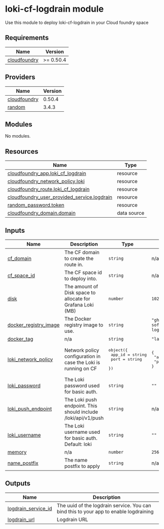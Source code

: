 # loki-cf-logdrain module

Use this module to deploy loki-cf-logdrain in your Cloud foundry space

<!-- BEGIN_TF_DOCS -->
## Requirements

| Name | Version |
|------|---------|
| <a name="requirement_cloudfoundry"></a> [cloudfoundry](#requirement\_cloudfoundry) | >= 0.50.4 |

## Providers

| Name | Version |
|------|---------|
| <a name="provider_cloudfoundry"></a> [cloudfoundry](#provider\_cloudfoundry) | 0.50.4 |
| <a name="provider_random"></a> [random](#provider\_random) | 3.4.3 |

## Modules

No modules.

## Resources

| Name | Type |
|------|------|
| [cloudfoundry_app.loki_cf_logdrain](https://registry.terraform.io/providers/cloudfoundry-community/cloudfoundry/latest/docs/resources/app) | resource |
| [cloudfoundry_network_policy.loki](https://registry.terraform.io/providers/cloudfoundry-community/cloudfoundry/latest/docs/resources/network_policy) | resource |
| [cloudfoundry_route.loki_cf_logdrain](https://registry.terraform.io/providers/cloudfoundry-community/cloudfoundry/latest/docs/resources/route) | resource |
| [cloudfoundry_user_provided_service.logdrain](https://registry.terraform.io/providers/cloudfoundry-community/cloudfoundry/latest/docs/resources/user_provided_service) | resource |
| [random_password.token](https://registry.terraform.io/providers/hashicorp/random/latest/docs/resources/password) | resource |
| [cloudfoundry_domain.domain](https://registry.terraform.io/providers/cloudfoundry-community/cloudfoundry/latest/docs/data-sources/domain) | data source |

## Inputs

| Name | Description | Type | Default | Required |
|------|-------------|------|---------|:--------:|
| <a name="input_cf_domain"></a> [cf\_domain](#input\_cf\_domain) | The CF domain to create the route in. | `string` | n/a | yes |
| <a name="input_cf_space_id"></a> [cf\_space\_id](#input\_cf\_space\_id) | The CF space id to deploy into. | `string` | n/a | yes |
| <a name="input_disk"></a> [disk](#input\_disk) | The amount of Disk space to allocate for Grafana Loki (MB) | `number` | `1024` | no |
| <a name="input_docker_registry_image"></a> [docker\_registry\_image](#input\_docker\_registry\_image) | The Docker registry image to use. | `string` | `"ghcr.io/philips-software/loki-cf-logdrain"` | no |
| <a name="input_docker_tag"></a> [docker\_tag](#input\_docker\_tag) | n/a | `string` | `"latest"` | no |
| <a name="input_loki_network_policy"></a> [loki\_network\_policy](#input\_loki\_network\_policy) | Network policy configuration in case the Loki is running on CF | <pre>object({<br>    app_id = string<br>    port   = string<br>  })</pre> | <pre>{<br>  "app_id": "",<br>  "port": 3100<br>}</pre> | no |
| <a name="input_loki_password"></a> [loki\_password](#input\_loki\_password) | The Loki password used for basic auth. | `string` | `""` | no |
| <a name="input_loki_push_endpoint"></a> [loki\_push\_endpoint](#input\_loki\_push\_endpoint) | The Loki push endpoint. This should include /loki/api/v1/push | `string` | n/a | yes |
| <a name="input_loki_username"></a> [loki\_username](#input\_loki\_username) | The Loki username used for basic auth. Default: loki | `string` | `""` | no |
| <a name="input_memory"></a> [memory](#input\_memory) | n/a | `number` | `256` | no |
| <a name="input_name_postfix"></a> [name\_postfix](#input\_name\_postfix) | The name postfix to apply | `string` | n/a | yes |

## Outputs

| Name | Description |
|------|-------------|
| <a name="output_logdrain_service_id"></a> [logdrain\_service\_id](#output\_logdrain\_service\_id) | The uuid of the logdrain service. You can bind this to your app to enable logdraining |
| <a name="output_logdrain_url"></a> [logdrain\_url](#output\_logdrain\_url) | Logdrain URL |
<!-- END_TF_DOCS -->
